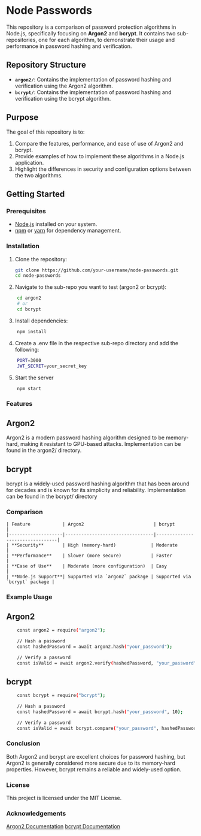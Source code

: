 # Node Passwords

This repository is a comparison of password protection algorithms in Node.js, specifically focusing on **Argon2** and **bcrypt**. It contains two sub-repositories, one for each algorithm, to demonstrate their usage and performance in password hashing and verification.

## Repository Structure

- **`argon2/`**: Contains the implementation of password hashing and verification using the Argon2 algorithm.
- **`bcrypt/`**: Contains the implementation of password hashing and verification using the bcrypt algorithm.

## Purpose

The goal of this repository is to:

1. Compare the features, performance, and ease of use of Argon2 and bcrypt.
2. Provide examples of how to implement these algorithms in a Node.js application.
3. Highlight the differences in security and configuration options between the two algorithms.

## Getting Started

### Prerequisites

- [Node.js](https://nodejs.org/) installed on your system.
- [npm](https://www.npmjs.com/) or [yarn](https://yarnpkg.com/) for dependency management.

### Installation

1. Clone the repository:
   ```bash
   git clone https://github.com/your-username/node-passwords.git
   cd node-passwords
   ```

2. Navigate to the sub-repo you want to test (argon2 or bcrypt):
```bash
    cd argon2
    # or
    cd bcrypt
```

3. Install dependencies:
```bash
    npm install
```

4. Create a .env file in the respective sub-repo directory and add the following:
```bash
    PORT=3000
    JWT_SECRET=your_secret_key
```

5. Start the server
```bash
    npm start
```

### Features
## Argon2
Argon2 is a modern password hashing algorithm designed to be memory-hard, making it resistant to GPU-based attacks.
Implementation can be found in the argon2/ directory.

## bcrypt
bcrypt is a widely-used password hashing algorithm that has been around for decades and is known for its simplicity and reliability.
Implementation can be found in the bcrypt/ directory

### Comparison
    | Feature            | Argon2                          | bcrypt                          |
    |--------------------|---------------------------------|---------------------------------|
    | **Security**       | High (memory-hard)             | Moderate                       |
    | **Performance**    | Slower (more secure)           | Faster                         |
    | **Ease of Use**    | Moderate (more configuration)  | Easy                           |
    | **Node.js Support**| Supported via `argon2` package | Supported via `bcrypt` package |

### Example Usage
## Argon2
```bash
    const argon2 = require("argon2");

    // Hash a password
    const hashedPassword = await argon2.hash("your_password");

    // Verify a password
    const isValid = await argon2.verify(hashedPassword, "your_password");
```
## bcrypt
```bash
    const bcrypt = require("bcrypt");

    // Hash a password
    const hashedPassword = await bcrypt.hash("your_password", 10);

    // Verify a password
    const isValid = await bcrypt.compare("your_password", hashedPassword);
```

### Conclusion
Both Argon2 and bcrypt are excellent choices for password hashing, but Argon2 is generally considered more secure due to its memory-hard properties. However, bcrypt remains a reliable and widely-used option.

### License
This project is licensed under the MIT License.

### Acknowledgements
[Argon2 Documentation](https://github.com/ranisalt/node-argon2)
[bcrypt Documentation](https://github.com/kelektiv/node.bcrypt.js)
